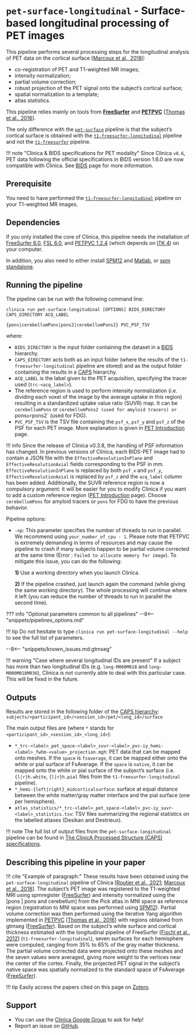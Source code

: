 <!-- markdownlint-disable MD046 -->
# `pet-surface-longitudinal` - Surface-based longitudinal processing of PET images

This pipeline performs several processing steps for the longitudinal analysis of PET data on the cortical surface
[[Marcoux et al., 2018](https://doi.org/10.3389/fninf.2018.00094)]:

- co-registration of PET and T1-weighted MR images;
- intensity normalization;
- partial volume correction;
- robust projection of the PET signal onto the subject’s cortical surface;
- spatial normalization to a template;
- atlas statistics.

This pipeline relies mainly on tools from **[FreeSurfer](https://surfer.nmr.mgh.harvard.edu/)** and
**[PETPVC](https://github.com/UCL/PETPVC)** [[Thomas et al., 2016](https://doi.org/10.1088/0031-9155/61/22/7975)].

The only difference with the [`pet-surface`](../PET_Surface) pipeline is that the subject’s cortical surface is obtained with the [`t1-freesurfer-longitudinal`](../T1_FreeSurfer_Longitudinal) pipeline and
not the [`t1-freesurfer`](../T1_FreeSurfer) pipeline.

!!! note "Clinica & BIDS specifications for PET modality"
    Since Clinica `v0.6`, PET data following the official specifications in BIDS version 1.6.0 are now compatible with Clinica.
    See [BIDS](../../BIDS) page for more information.

## Prerequisite

You need to have performed the [`t1-freesurfer-longitudinal`](../T1_FreeSurfer_Longitudinal) pipeline on your T1-weighted MR images.

## Dependencies

If you only installed the core of Clinica, this pipeline needs the installation of [FreeSurfer 6.0](../Software/Third-party.md#freesurfer), [FSL 6.0](../Software/Third-party.md#fsl), and [PETPVC 1.2.4](../Software/Third-party.md#petpvc) (which depends on [ITK 4](../Software/Third-party.md#itk)) on your computer.

In addition, you also need to either install [SPM12](../Software/Third-party.md#spm12) and [Matlab](../Software/Third-party.md#matlab), or [spm standalone](../Software/Third-party.md#spm12-standalone).


## Running the pipeline

The pipeline can be run with the following command line:

```shell
clinica run pet-surface-longitudinal [OPTIONS] BIDS_DIRECTORY CAPS_DIRECTORY ACQ_LABEL
                                     {pons|cerebellumPons|pons2|cerebellumPons2} PVC_PSF_TSV
```

where:

- `BIDS_DIRECTORY` is the input folder containing the dataset in a [BIDS](../../BIDS) hierarchy.
- `CAPS_DIRECTORY` acts both as an input folder (where the results of the `t1-freesurfer-longitudinal` pipeline are stored) and
as the output folder containing the results in a [CAPS](../../CAPS/Introduction) hierarchy.
- `ACQ_LABEL` is the label given to the PET acquisition, specifying the tracer used (`trc-<acq_label>`).
- The reference region is used to perform intensity normalization (i.e. dividing each voxel of the image by the average uptake in this region) resulting in a standardized uptake value ratio (SUVR) map.
It can be `cerebellumPons` or `cerebellumPons2 (used for amyloid tracers) or `pons` or `pons2` (used for FDG).
- `PVC_PSF_TSV` is the TSV file containing the `psf_x`, `psf_y` and `psf_z` of the PSF for each PET image.
More explanation is given in [PET Introduction](../PET_Introduction) page.

!!! info
    Since the release of Clinica v0.3.8, the handling of PSF information has changed.
    In previous versions of Clinica, each BIDS-PET image had to contain a JSON file with the `EffectiveResolutionInPlane` and `EffectiveResolutionAxial` fields corresponding to the PSF in mm.
    `EffectiveResolutionInPlane` is replaced by both `psf_x` and `psf_y`, `EffectiveResolutionAxial` is replaced by `psf_z` and the `acq_label` column has been added.
    Additionally, the SUVR reference region is now a compulsory argument: it will be easier for you to modify Clinica if you want to add a custom reference region ([PET Introduction](../PET_Introduction) page).
    Choose `cerebellumPons` for amyloid tracers or `pons` for FDG to have the previous behavior.

Pipeline options:

- `-np`: This parameter specifies the number of threads to run in parallel.
We recommend using `your_number_of_cpu - 1`.
Please note that PETPVC is extremely demanding in terms of resources and
may cause the pipeline to crash if many subjects happen to be partial volume corrected at the same time
(Error : `Failed to allocate memory for image`).
To mitigate this issue, you can do the following:

    **1)** Use a working directory when you launch Clinica.

    **2)** If the pipeline crashed, just launch again the command (while giving the same working directory).
    The whole processing will continue where it left (you can reduce the number of threads to run in parallel the second time).

??? info "Optional parameters common to all pipelines"
    --8<-- "snippets/pipelines_options.md"

!!! tip
    Do not hesitate to type `clinica run pet-surface-longitudinal --help` to see the full list of parameters.

--8<-- "snippets/known_issues.md:gtmseg"

!!! warning "Case where several longitudinal IDs are present"
    If a subject has more than two longitudinal IDs (e.g. `long-M000M018` and `long-M000M018M036`),
    Clinica is not currently able to deal with this particular case.
    This will be fixed in the future.

## Outputs

Results are stored in the following folder of the
[CAPS hierarchy](../../CAPS/Specifications/#pet-surface-longitudinal-surface-based-longitudinal-processing-of-pet-images):
`subjects/<participant_id>/<session_id>/pet/<long_id>/surface`

The main output files are (where `*` stands for `<participant_id>_<session_id>_<long_id>`):

- `*_trc-<label>_pet_space-<label>_suvr-<label>_pvc-iy_hemi-<label>_fwhm-<value>_projection.mgh`:
PET data that can be mapped onto meshes.
If the `space` is `fsaverage`, it can be mapped either onto the white or pial surface of FsAverage.
If the `space` is `native`, it can be mapped onto the white or pial surface of the subject’s surface (i.e. `{l|r}h.white`, `{l|r}h.pial` files from the `t1-freesurfer-longitudinal` pipeline).
- `*_hemi-{left|right}_midcorticalsurface`:
surface at equal distance between the white matter/gray matter interface and the pial surface (one per hemisphere).
- `atlas_statistics/*_trc-<label>_pet_space-<label>_pvc-iy_suvr-<label>_statistics.tsv`:
TSV files summarizing the regional statistics on the labelled atlases (Desikan and Destrieux).

!!! note
    The full list of output files from the `pet-surface-longitudinal` pipeline can be found in [The ClinicA Processed Structure (CAPS) specifications](../../CAPS/Specifications/#pet-surface-longitudinal-surface-based-longitudinal-processing-of-pet-images).

## Describing this pipeline in your paper

!!! cite "Example of paragraph:"
    These results have been obtained using the `pet-surface-longitudinal` pipeline of Clinica
    [[Routier et al., 2021](https://doi.org/10.3389/fninf.2021.689675);
    [Marcoux et al., 2018](https://doi.org/10.3389/fninf.2018.00094)].
    The subject’s PET image was registered to the T1-weighted MRI using spmregister
    ([FreeSurfer](https://surfer.nmr.mgh.harvard.edu/)) and intensity normalized using
    the [pons | pons and cerebellum] from the Pick atlas in MNI space as reference region
    (registration to MNI space was performed using
    [SPM12](https://www.fil.ion.ucl.ac.uk/spm/software/spm12/)).
    Partial volume correction was then performed using the iterative Yang algorithm implemented in
    [PETPVC](https://github.com/UCL/PETPVC)
    [[Thomas et al., 2016](https://doi.org/10.1088/0031-9155/61/22/7975)]
    with regions obtained from gtmseg ([FreeSurfer](https://surfer.nmr.mgh.harvard.edu/)).
    Based on the subject’s white surface and cortical thickness estimated with the longitudinal pipeline of FreeSurfer
    [[Fischl et al., 2012](http://dx.doi.org/10.1016/j.neuroimage.2012.01.021)] (`t1-freesurfer-longitudinal`),
    seven surfaces for each hemisphere were computed,
    ranging from 35% to 65% of the gray matter thickness.
    The partial volume corrected data were projected onto these meshes and
    the seven values were averaged, giving more weight to the vertices near the center of the cortex.
    Finally, the projected PET signal in the subject’s native space was
    spatially normalized to the standard space of FsAverage
    ([FreeSurfer](https://surfer.nmr.mgh.harvard.edu/)).

!!! tip
    Easily access the papers cited on this page on
    [Zotero](https://www.zotero.org/groups/2240070/clinica_aramislab/items/collectionKey/RGVVHC5W).

## Support

- You can use the [Clinica Google Group](https://groups.google.com/forum/#!forum/clinica-user) to ask for help!
- Report an issue on [GitHub](https://github.com/aramis-lab/clinica/issues).
